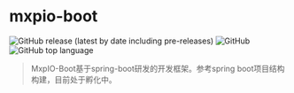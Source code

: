 # mxpio-boot
![GitHub release (latest by date including pre-releases)](https://img.shields.io/github/v/release/J-cafe/mxpio-boot?include_prereleases)
![GitHub](https://img.shields.io/github/license/J-cafe/mxpio-boot)
![GitHub top language](https://img.shields.io/github/languages/top/J-cafe/mxpio-boot)

>MxpIO-Boot基于spring-boot研发的开发框架。参考spring boot项目结构构建，目前处于孵化中。


